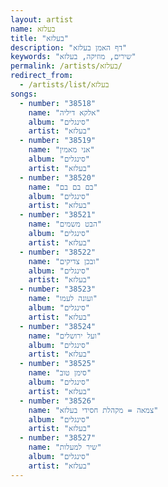 ```yaml
---
layout: artist
name: בעלזא
title: "בעלזא"
description: "דף האמן בעלזא"
keywords: "שירים, מוזיקה, בעלזא"
permalink: /artists/בעלזא/
redirect_from:
  - /artists/list/בעלזא
songs:
  - number: "38518"
    name: "אלקא דיליה"
    album: "סינגלים"
    artist: "בעלזא"
  - number: "38519"
    name: "אני מאמין"
    album: "סינגלים"
    artist: "בעלזא"
  - number: "38520"
    name: "בם בם בם"
    album: "סינגלים"
    artist: "בעלזא"
  - number: "38521"
    name: "הבט משמים"
    album: "סינגלים"
    artist: "בעלזא"
  - number: "38522"
    name: "ובכן צדיקים"
    album: "סינגלים"
    artist: "בעלזא"
  - number: "38523"
    name: "ועונה לעמו"
    album: "סינגלים"
    artist: "בעלזא"
  - number: "38524"
    name: "ועל ירושלים"
    album: "סינגלים"
    artist: "בעלזא"
  - number: "38525"
    name: "סימן טוב"
    album: "סינגלים"
    artist: "בעלזא"
  - number: "38526"
    name: "צמאה = מקהלת חסידי בעלזא"
    album: "סינגלים"
    artist: "בעלזא"
  - number: "38527"
    name: "שיר למעלות"
    album: "סינגלים"
    artist: "בעלזא"
---
```

